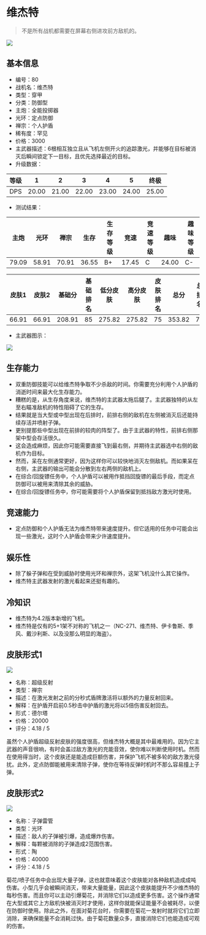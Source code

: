 # 维杰特

> 不是所有战机都需要在屏幕右侧进攻前方敌机的。

<img src="/ships/ship_80.png" style={{zoom:1}}/>

## 基本信息

- 编号：80
- 战机名：维杰特
- 类型：穿甲
- 分类：防御型
- 主炮：全能投掷器
- 光环：定点防御
- 禅宗：个人护盾
- 稀有度：罕见
- 价格：3000
- 主武器描述：6根相互独立且从飞机左侧开火的追踪激光，并能够在目标被消灭后瞬间锁定下一目标，且优先选择最近的目标。
- 升级数据：

| 等级 | 1 | 2 | 3 | 4 | 5 | 终极 |
|--|--|--|--|--|--|--|
| DPS | 20.00 | 21.00 | 22.00 | 23.00 | 24.00 | 25.00 |

- 测试结果：

| 主炮 | 光环 | 禅宗 | 生存 | 生存等级 | 竞速 | 竞速等级 | 趣味 | 趣味等级 |
|--|--|--|--|--|--|--|--|--|
| 79.09 | 58.91 | 70.91 | 36.55 | B+ | 17.45 | C | 24.00 | C- |

| 皮肤1 | 皮肤2 | 基础分 | 基础排名 | 低分皮肤 | 高分皮肤 | 皮肤排名 | 总分 | 总排名 |
|--|--|--|--|--|--|--|--|--|
| 66.91 | 66.91 | 208.91 | 85 | 275.82 | 275.82 | 75 | 353.82 | 77 |

- 主武器图示：

<img src="/illustration/main_80.gif" style={{zoom:1}}/>

## 生存能力

- 双重防御技能可以给维杰特争取不少杀敌的时间。你需要充分利用个人护盾的消逝时间来最大化生存能力。
- 糟糕的是，从生存角度来说，维杰特的主武器太拖后腿了。主武器独特的从左至右瞄准敌机的特性阻碍了它的生存。
- 结果就是当大型或中型出现在后排时，前排右侧的敌机在左侧被消灭后还能持续存活并喷射子弹。
- 更别提那些中型出现在前排的较肉的阵型了。由于主武器的特性，前排右侧那架中型会存活很久。
- 这会造成麻烦，因此你可能需要直接飞到最右侧，并期待主武器选中右侧的敌机作为目标。
- 然而，呆在左侧通常更好，因为这样你可以较快地消灭左侧敌机。而如果呆在右侧，主武器的输出可能会分散到左右两侧的敌机上。
- 在综合/回旋镖任务中，个人护盾可以被用作抵挡回旋镖的最后手段，而定点防御可以被用来清除其余的威胁。
- 在综合/回旋镖任务中，你可能需要将个人护盾保留到抵挡敌方激光时使用。

## 竞速能力

- 定点防御和个人护盾无法为维杰特带来速度提升。但它适用的任务中可能会出现一些激光，这时个人护盾会带来少许速度提升。

## 娱乐性

- 除了躲子弹和在受到威胁时使用光环和禅宗外，这架飞机没什么其它操作。
- 维杰特主武器发射的激光看起来还挺有趣的。

## 冷知识

- 维杰特为4.2版本新增的飞机。
- 维杰特是仅有的5+1架不对称的飞机之一（NC-271、维杰特、伊卡鲁斯、季风、戴沙利斯、以及没那么明显的海盗）。

## 皮肤形式1

<img src="/ships/ship_80_apex_1.png" style={{zoom:1}}/>

- 名称：超级反射
- 类型：禅宗
- 描述：在激光发射之前的分秒式盾牌激活将以额外的力量反射回来。
- 解释：在护盾开启前0.5秒击中护盾的激光将以5倍伤害反射回去。
- 形式：德尔塔
- 价格：20000
- 评分：4.18 / 5

虽然个人护盾超级反射皮肤的强度很高，但维杰特大概是其中最难用的。因为它主武器的声音很响，有时会盖过敌方激光的充能音效，使你难以判断使用时机。然而在使用得当时，这个皮肤还是能造成巨额伤害，并保护飞机不被多轮的敌方激光侵扰。此外，定点防御能被用来清除子弹，使你在等待反弹时机时不那么容易撞上子弹。

## 皮肤形式2

<img src="/ships/ship_80_apex_2.png" style={{zoom:1}}/>

- 名称：子弹雷管
- 类型：光环
- 描述：敌人的子弹被引爆，造成爆炸伤害。
- 解释：每颗被消除的子弹造成2范围伤害。
- 形式：陶
- 价格：40000
- 评分：4.18 / 5

菊花/喷子任务中会出现大量子弹，这也就意味着这个皮肤能对各种敌机造成成吨伤害。小型几乎会被瞬间消灭，带来大量能量，因此这个皮肤能提升不少维杰特的每秒伤害。而且你可以主动引爆菊花，并消除它们以造成更多伤害。这个操作通常在大型或其它上方敌机快被消灭时才使用，这样你就能保证能量不会被耗尽，以便在防御时使用。除此之外，在面对菊花台时，你需要在菊花一发射时就将它们立即消除，来确保能量不会消耗过快。由于菊花数量众多，直接消除它们也能造成可观的伤害。
